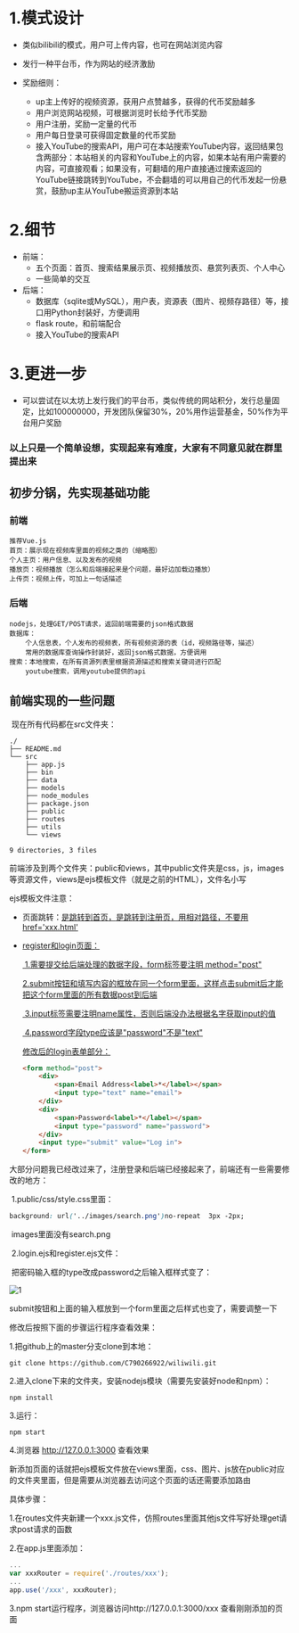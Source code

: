 # 1.模式设计

* 类似bilibili的模式，用户可上传内容，也可在网站浏览内容

* 发行一种平台币，作为网站的经济激励
* 奖励细则：
  * up主上传好的视频资源，获用户点赞越多，获得的代币奖励越多
  * 用户浏览网站视频，可根据浏览时长给予代币奖励
  * 用户注册，奖励一定量的代币
  * 用户每日登录可获得固定数量的代币奖励
  * 接入YouTube的搜索API，用户可在本站搜索YouTube内容，返回结果包含两部分：本站相关的内容和YouTube上的内容，如果本站有用户需要的内容，可直接观看；如果没有，可翻墙的用户直接通过搜索返回的YouTube链接跳转到YouTube，不会翻墙的可以用自己的代币发起一份悬赏，鼓励up主从YouTube搬运资源到本站

# 2.细节

* 前端：
  * 五个页面：首页、搜索结果展示页、视频播放页、悬赏列表页、个人中心
  * 一些简单的交互
* 后端：
  * 数据库（sqlite或MySQL），用户表，资源表（图片、视频存路径）等，接口用Python封装好，方便调用
  * flask route，和前端配合
  * 接入YouTube的搜索API

# 3.更进一步

* 可以尝试在以太坊上发行我们的平台币，类似传统的网站积分，发行总量固定，比如100000000，开发团队保留30%，20%用作运营基金，50%作为平台用户奖励

### 以上只是一个简单设想，实现起来有难度，大家有不同意见就在群里提出来




## 初步分锅，先实现基础功能

### 前端
	推荐Vue.js
	首页：展示现在视频库里面的视频之类的（缩略图）
	个人主页：用户信息、以及发布的视频
	播放页：视频播放（怎么和后端接起来是个问题，最好边加载边播放）
	上传页：视频上传，可加上一句话描述

### 后端
	nodejs，处理GET/POST请求，返回前端需要的json格式数据
	数据库：
		个人信息表，个人发布的视频表，所有视频资源的表（id，视频路径等，描述）
		常用的数据库查询操作封装好，返回json格式数据，方便调用
	搜索：本地搜索，在所有资源列表里根据资源描述和搜索关键词进行匹配
		youtube搜索，调用youtube提供的api



## 前端实现的一些问题

​	现在所有代码都在src文件夹：

```
./
├── README.md
└── src
    ├── app.js
    ├── bin
    ├── data
    ├── models
    ├── node_modules
    ├── package.json
    ├── public
    ├── routes
    ├── utils
    └── views

9 directories, 3 files
```

前端涉及到两个文件夹：public和views，其中public文件夹是css，js，images等资源文件，views是ejs模板文件（就是之前的HTML），文件名小写

ejs模板文件注意：

* 页面跳转：<a href='/'>是跳转到首页，<a href='/register'>是跳转到注册页，用相对路径，不要用href='xxx.html'

* register和login页面：

  ​	1.需要提交给后端处理的数据字段，form标签要注明 method="post"

  ​	2.submit按钮和填写内容的框放在同一个form里面，这样点击submit后才能把这个form里面的所有数据post到后端

  ​	3.input标签需要注明name属性，否则后端没办法根据名字获取input的值

  ​	4.password字段type应该是"password"不是"text"

  修改后的login表单部分：

  ```html
  <form method="post">
      <div>
          <span>Email Address<label>*</label></span>
          <input type="text" name="email">
      </div>
      <div>
          <span>Password<label>*</label></span>
          <input type="password" name="password">
      </div>
      <input type="submit" value="Log in">
  </form>
  ```

大部分问题我已经改过来了，注册登录和后端已经接起来了，前端还有一些需要修改的地方：

​	1.public/css/style.css里面：

```css
background: url('../images/search.png')no-repeat  3px -2px;
```

​	images里面没有search.png

​	2.login.ejs和register.ejs文件：

​	把密码输入框的type改成password之后输入框样式变了：

![1](/Users/apple/Desktop/junior/DAMCourse-2018/wiliwili/1.png)

​	submit按钮和上面的输入框放到一个form里面之后样式也变了，需要调整一下



修改后按照下面的步骤运行程序查看效果：

1.把github上的master分支clone到本地：

```shell
git clone https://github.com/C790266922/wiliwili.git
```

2.进入clone下来的文件夹，安装nodejs模块（需要先安装好node和npm）：

```shell
npm install
```

3.运行：

```shell
npm start
```

4.浏览器 http://127.0.0.1:3000 查看效果



新添加页面的话就把ejs模板文件放在views里面，css、图片、js放在public对应的文件夹里面，但是需要从浏览器去访问这个页面的话还需要添加路由

具体步骤：

1.在routes文件夹新建一个xxx.js文件，仿照routes里面其他js文件写好处理get请求post请求的函数

2.在app.js里面添加：

```js
...
var xxxRouter = require('./routes/xxx');
...
app.use('/xxx', xxxRouter);
```

3.npm start运行程序，浏览器访问http://127.0.0.1:3000/xxx 查看刚刚添加的页面
